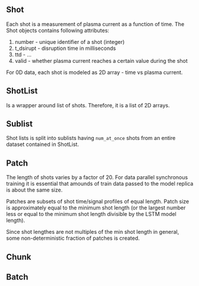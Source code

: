 ## Shot

Each shot is a measurement of plasma current as a function of time. The Shot objects contains following attributes:

 1. number - unique identifier of a shot (integer)
 1. t_dsirupt - disruption time in milliseconds
 1. ttd - ...
 1. valid - whether plasma current reaches a certain value during the shot

For 0D data, each shot is modeled as 2D array - time vs plasma current.

## ShotList

Is a wrapper around list of shots. Therefore, it is a list of 2D arrays.

## Sublist

Shot lists is split into sublists having `num_at_once` shots from an entire dataset contained in ShotList. 

## Patch

The length of shots varies by a factor of 20. For data parallel synchronous training it is essential that amounds of train data passed to the model replica is about the same size.

Patches are subsets of shot time/signal profiles of equal length. Patch size is approximately equal to the minimum shot length (or the largest number less or equal to the minimum shot length divisible by the LSTM model length).

Since shot lengthes are not multiples of the min shot length in general, some non-deterministic fraction of patches is created.

## Chunk


## Batch


